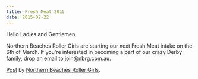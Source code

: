 ```yaml
---
title: Fresh Meat 2015
date: 2015-02-22
---
```


Hello Ladies and Gentlemen,

Northern Beaches Roller Girls are starting our next Fresh Meat intake on the 6th of March. If you're interested in becoming a part of our crazy Derby family, drop an email to [join@nbrg.com.au](mailto:join@nbrg.com.au).

<div id="fb-root"></div><script>(function(d, s, id) {  var js, fjs = d.getElementsByTagName(s)[0];  if (d.getElementById(id)) return;  js = d.createElement(s); js.id = id;  js.src = "//connect.facebook.net/en_GB/all.js#xfbml=1";  fjs.parentNode.insertBefore(js, fjs);}(document, 'script', 'facebook-jssdk'));</script><div class="fb-post" data-href="https://www.facebook.com/video.php?v=996934447002706" data-width="466"><div class="fb-xfbml-parse-ignore"><a href="https://www.facebook.com/video.php?v=996934447002706">Post</a> by <a href="https://www.facebook.com/NorthernBeachesRollerGirls">Northern Beaches Roller Girls</a>.</div></div>
